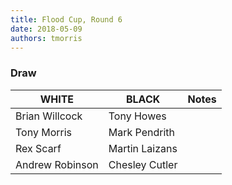 ```yaml
---
title: Flood Cup, Round 6
date: 2018-05-09
authors: tmorris
---
```


### Draw

| WHITE           | BLACK           | Notes       |
| --------------- | --------------- | ----------- |
| Brian Willcock  | Tony Howes      |             |
| Tony Morris     | Mark Pendrith   |             |
| Rex Scarf       | Martin Laizans  |             |
| Andrew Robinson | Chesley Cutler  |             |

